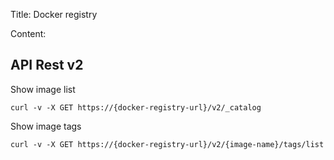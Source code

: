 Title: Docker registry

Content:

## API Rest v2

Show image list
```
curl -v -X GET https://{docker-registry-url}/v2/_catalog
```

Show image tags
```
curl -v -X GET https://{docker-registry-url}/v2/{image-name}/tags/list
